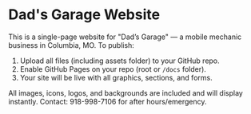 
# Dad's Garage Website

This is a single-page website for "Dad’s Garage" — a mobile mechanic business in Columbia, MO.
To publish:
1. Upload all files (including assets folder) to your GitHub repo.
2. Enable GitHub Pages on your repo (root or `/docs` folder).
3. Your site will be live with all graphics, sections, and forms.

All images, icons, logos, and backgrounds are included and will display instantly.
Contact: 918-998-7106 for after hours/emergency.
